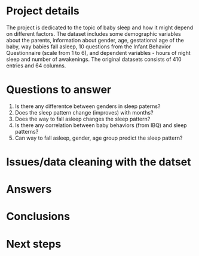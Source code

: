 # Project details
The project is dedicated to the topic of baby sleep and how it might depend on different factors. The dataset includes some demographic variables about the parents, information about gender, age, gestational age of the baby, way babies fall asleep, 10 questions from the Infant Behavior Questionnaire (scale from 1 to 6), and dependent variables - hours of night sleep and number of awakenings.
The original datasets consists of 410 entries and 64 columns. 

# Questions to answer
1. Is there any differentce between genders in sleep paterns?
2. Does the sleep pattern change (improves) with months?
3. Does the way to fall asleep changes the sleep pattern?
4. Is there any correlation between baby behaviors (from IBQ) and sleep patterns?
5. Can way to fall asleep, gender, age group predict the sleep pattern? 

# Issues/data cleaning with the datset


# Answers



# Conclusions


# Next steps
